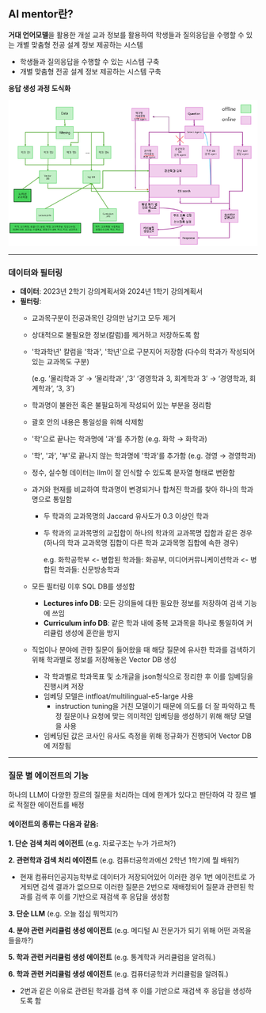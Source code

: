 ## AI mentor란? 
**거대 언어모델**을 활용한 개설 교과 정보를 활용하여 학생들과 질의응답을 수행할 수 있는 개별 맞춤형 전공 설계 정보 제공하는 시스템
- 학생들과 질의응답을 수행할 수 있는 시스템 구축
- 개별 맞춤형 전공 설계 정보 제공하는 시스템 구축
  
**응답 생성 과정 도식화**
<div align="center">
  <img src="./image/AI_mentor_도식화.png" alt="AI mentor 도식화"/>
</div>

---

### 데이터와 필터링
- **데이터**: 2023년 2학기 강의계획서와 2024년 1학기 강의계획서
- **필터링**:
  - 교과목구분이 전공과목인 강의만 남기고 모두 제거
  - 상대적으로 불필요한 정보(칼럼)를 제거하고 저장하도록 함
  - '학과학년' 칼럼을 '학과', '학년'으로 구분지어 저장함 (다수의 학과가 작성되어 있는 교과목도 구분)

    (e.g. ’물리학과 3’ → ‘물리학과‘ ,’3’   ‘경영학과 3, 회계학과 3’ → ‘경영학과, 회계학과‘, ‘3, 3’)
  -  학과명이 불완전 혹은 불필요하게 작성되어 있는 부분을 정리함
    - 괄호 안의 내용은 통일성을 위해 삭제함
    - '학'으로 끝나는 학과명에 '과'를 추가함 (e.g. 화학 → 화학과)
    - '학', '과', '부'로 끝나지 않는 학과명에 '학과'를 추가함 (e.g. 경영 → 경영학과)
  - 정수, 실수형 데이터는 llm이 잘 인식할 수 있도록 문자열 형태로 변환함
  - 과거와 현재를 비교하여 학과명이 변경되거나 합쳐진 학과를 찾아 하나의 학과명으로 통일함
      - 두 학과의 교과목명의 Jaccard 유사도가 0.3 이상인 학과
      - 두 학과의 교과목명의 교집합이 하나의 학과의 교과목명 집합과 같은 경우 (하나의 학과 교과목명 집합이 다른 학과 교과목명 집합에 속한 경우)
        
        e.g. 화학공학부 <- 병합된 학과들: 화공부, 미디어커뮤니케이션학과 <- 병합된 학과들: 신문방송학과

  - 모든 필터링 이후 SQL DB를 생성함
    - **Lectures info DB**: 모든 강의들에 대한 필요한 정보를 저장하여 검색 기능에 쓰임
    - **Curriculum info DB**: 같은 학과 내에 중복 교과목을 하나로 통일하여 커리큘럼 생성에 혼란을 방지
  - 직업이나 분야에 관한 질문이 들어왔을 때 해당 질문에 유사한 학과를 검색하기 위해 학과별로 정보를 저장해놓은 Vector DB 생성
    - 각 학과별로 학과목표 및 소개글을 json형식으로 정리한 후 이를 임베딩을 진행시켜 저장
    - 임베딩 모델은 intfloat/multilingual-e5-large 사용
        - instruction tuning을 거친 모델이기 때문에 의도를 더 잘 파악하고 특정 질문이나 요청에 맞는 의미적인 임베딩을 생성하기 위해 해당 모델을 사용
    - 임베딩된 값은 코사인 유사도 측정을 위해 정규화가 진행되어 Vector DB에 저장됨

---

### 질문 별 에이전트의 기능
하나의 LLM이 다양한 장르의 질문을 처리하는 데에 한계가 있다고 판단하여 각 장르 별로 적절한 에이전트를 배정

#### 에이전트의 종류는 다음과 같음:
**1. 단순 검색 처리 에이전트** (e.g. 자료구조는 누가 가르쳐?)

**2. 관련학과 검색 처리 에이전트** (e.g. 컴퓨터공학과에선 2학년 1학기에 뭘 배워?)
  - 현재 컴퓨터인공지능학부로 데이터가 저장되어있어 이러한 경우 1번 에이전트로 가게되면 검색 결과가 없으므로 이러한 질문은 2번으로 재배정되어 질문과 관련된 학과를 검색 후 이를 기반으로 재검색 후 응답을 생성함

**3. 단순 LLM** (e.g. 오늘 점심 뭐먹지?)

**4. 분야 관련 커리큘럼 생성 에이전트** (e.g. 메디털 AI 전문가가 되기 위해 어떤 과목을 들을까?)

**5. 학과 관련 커리큘럼 생성 에이전트** (e.g. 통계학과 커리큘럼을 알려줘.)

**6. 학과 관련 커리큘럼 생성 에이전트** (e.g. 컴퓨터공학과 커리큘럼을 알려줘.)
  - 2번과 같은 이유로 관련된 학과를 검색 후 이를 기반으로 재검색 후 응답을 생성하도록 함






